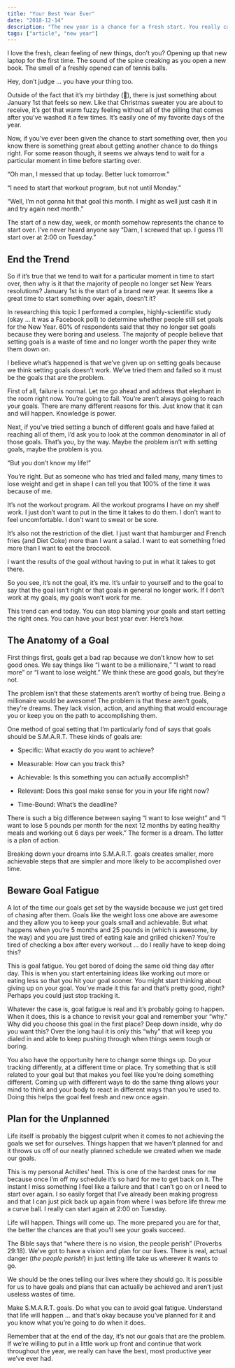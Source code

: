 ```yaml
---
title: "Your Best Year Ever"
date: "2018-12-14"
description: "The new year is a chance for a fresh start. You really can accomplish your dreams."
tags: ["article", "new year"]
---
```


I love the fresh, clean feeling of new things, don’t you? Opening up that new laptop for the first time. The sound of the spine creaking as you open a new book. The smell of a freshly opened can of tennis balls.

Hey, don’t judge … you have your thing too.

Outside of the fact that it’s my birthday (🎉), there is just something about January 1st that feels so new. Like that Christmas sweater you are about to receive, it’s got that warm fuzzy feeling without all of the pilling that comes after you’ve washed it a few times. It’s easily one of my favorite days of the year.

Now, if you’ve ever been given the chance to start something over, then you know there is something great about getting another chance to do things right. For some reason though, it seems we always tend to wait for a particular moment in time before starting over.

“Oh man, I messed that up today. Better luck tomorrow.”

“I need to start that workout program, but not until Monday.”

“Well, I’m not gonna hit that goal this month. I might as well just cash it in and try again next month.”

The start of a new day, week, or month somehow represents the chance to start over. I’ve never heard anyone say “Darn, I screwed that up. I guess I’ll start over at 2:00 on Tuesday.”

## End the Trend

So if it’s true that we tend to wait for a particular moment in time to start over, then why is it that the majority of people no longer set New Years resolutions? January 1st is the start of a brand new year. It seems like a great time to start something over again, doesn’t it?

In researching this topic I performed a complex, highly-scientific study (okay … it was a Facebook poll) to determine whether people still set goals for the New Year. 60% of respondents said that they no longer set goals because they were boring and useless. The majority of people believe that setting goals is a waste of time and no longer worth the paper they write them down on.

I believe what’s happened is that we’ve given up on setting goals because we think setting goals doesn’t work. We’ve tried them and failed so it must be the goals that are the problem.

First of all, failure is normal. Let me go ahead and address that elephant in the room right now. You’re going to fail. You’re aren’t always going to reach your goals. There are many different reasons for this. Just know that it can and will happen. Knowledge is power.

Next, if you’ve tried setting a bunch of different goals and have failed at reaching all of them, I’d ask you to look at the common denominator in all of those goals. That’s you, by the way. Maybe the problem isn’t with setting goals, maybe the problem is you.

“But you don’t know my life!”

You’re right. But as someone who has tried and failed many, many times to lose weight and get in shape I can tell you that 100% of the time it was because of me.

It’s not the workout program. All the workout programs I have on my shelf work. I just don’t want to put in the time it takes to do them. I don’t want to feel uncomfortable. I don’t want to sweat or be sore.

It’s also not the restriction of the diet. I just want that hamburger and French fries (and Diet Coke) more than I want a salad. I want to eat something fried more than I want to eat the broccoli.

I want the results of the goal without having to put in what it takes to get there.

So you see, it’s not the goal, it’s me. It’s unfair to yourself and to the goal to say that the goal isn’t right or that goals in general no longer work. If I don’t work at my goals, my goals won’t work for me.

This trend can end today. You can stop blaming your goals and start setting the right ones. You can have your best year ever. Here’s how.

## The Anatomy of a Goal

First things first, goals get a bad rap because we don’t know how to set good ones. We say things like “I want to be a millionaire,” “I want to read more” or “I want to lose weight.” We think these are good goals, but they’re not.

The problem isn’t that these statements aren’t worthy of being true. Being a millionaire would be awesome! The problem is that these aren’t goals, they’re dreams. They lack vision, action, and anything that would encourage you or keep you on the path to accomplishing them.

One method of goal setting that I’m particularly fond of says that goals should be S.M.A.R.T. These kinds of goals are:

- Specific: What exactly do you want to achieve?

- Measurable: How can you track this?

- Achievable: Is this something you can actually accomplish?

- Relevant: Does this goal make sense for you in your life right now?

- Time-Bound: What’s the deadline?

There is such a big difference between saying “I want to lose weight” and “I want to lose 5 pounds per month for the next 12 months by eating healthy meals and working out 6 days per week.” The former is a dream. The latter is a plan of action.

Breaking down your dreams into S.M.A.R.T. goals creates smaller, more achievable steps that are simpler and more likely to be accomplished over time.

## Beware Goal Fatigue

A lot of the time our goals get set by the wayside because we just get tired of chasing after them. Goals like the weight loss one above are awesome and they allow you to keep your goals small and achievable. But what happens when you’re 5 months and 25 pounds in (which is awesome, by the way) and you are just tired of eating kale and grilled chicken? You’re tired of checking a box after every workout … do I really have to keep doing this?

This is goal fatigue. You get bored of doing the same old thing day after day. This is when you start entertaining ideas like working out more or eating less so that you hit your goal sooner. You might start thinking about giving up on your goal. You’ve made it this far and that’s pretty good, right? Perhaps you could just stop tracking it.

Whatever the case is, goal fatigue is real and it’s probably going to happen. When it does, this is a chance to revisit your goal and remember your “why.” Why did you choose this goal in the first place? Deep down inside, why do you want this? Over the long haul it is only this “why” that will keep you dialed in and able to keep pushing through when things seem tough or boring.

You also have the opportunity here to change some things up. Do your tracking differently, at a different time or place. Try something that is still related to your goal but that makes you feel like you’re doing something different. Coming up with different ways to do the same thing allows your mind to think and your body to react in different ways than you’re used to. Doing this helps the goal feel fresh and new once again.

## Plan for the Unplanned

Life itself is probably the biggest culprit when it comes to not achieving the goals we set for ourselves. Things happen that we haven’t planned for and it throws us off of our neatly planned schedule we created when we made our goals.

This is my personal Achilles’ heel. This is one of the hardest ones for me because once I’m off my schedule it’s so hard for me to get back on it. The instant I miss something I feel like a failure and that I can’t go on or I need to start over again. I so easily forget that I’ve already been making progress and that I can just pick back up again from where I was before life threw me a curve ball. I really can start again at 2:00 on Tuesday.

Life will happen. Things will come up. The more prepared you are for that, the better the chances are that you’ll see your goals succeed.

The Bible says that “where there is no vision, the people perish” (Proverbs 29:18). We’ve got to have a vision and plan for our lives. There is real, actual danger (_the people perish!_) in just letting life take us wherever it wants to go.

We should be the ones telling our lives where they should go. It is possible for us to have goals and plans that can actually be achieved and aren’t just useless wastes of time.

Make S.M.A.R.T. goals. Do what you can to avoid goal fatigue. Understand that life will happen … and that’s okay because you’ve planned for it and you know what you’re going to do when it does.

Remember that at the end of the day, it’s not our goals that are the problem. If we’re willing to put in a little work up front and continue that work throughout the year, we really can have the best, most productive year we’ve ever had.
